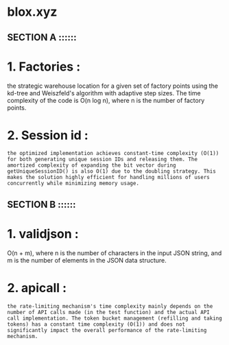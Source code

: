 # blox.xyz

 ## SECTION A ::::::

# 1. Factories :
the strategic warehouse location for a given set of factory points using the kd-tree and Weiszfeld's algorithm with adaptive step sizes. The time complexity of the code is O(n log n), where n is the number of factory points.


# 2. Session id :
    the optimized implementation achieves constant-time complexity (O(1)) for both generating unique session IDs and releasing them. The amortized complexity of expanding the bit vector during getUniqueSessionID() is also O(1) due to the doubling strategy. This makes the solution highly efficient for handling millions of users concurrently while minimizing memory usage.

 ## SECTION B ::::::


# 1. validjson :
  O(n + m), where n is the number of characters in the input JSON string, and m is the number of elements in the JSON data structure.


# 2. apicall :
    the rate-limiting mechanism's time complexity mainly depends on the number of API calls made (in the test function) and the actual API call implementation. The token bucket management (refilling and taking tokens) has a constant time complexity (O(1)) and does not significantly impact the overall performance of the rate-limiting mechanism.
